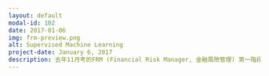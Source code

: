 ```yaml
---
layout: default
modal-id: 102
date: 2017-01-06
img: frm-preview.png
alt: Supervised Machine Learning
project-date: January 6, 2017
description: 去年11月考的FRM (Financial Risk Manager, 金融風險管理) 第一階段在這週二終於放榜，很幸運地通過了。在考完試的當天，我跟同事都覺得考試很難以及準備地有點倉促，有種不祥的預感，當下彼此同意對於2017 年5月的第二階段(或重考第一階段)要在放榜之後馬上開始準備，於是這週二就報名第二階並且買好書了。<p>FRM是美國全球風險管理協會(Global Association of Risk Professionals, 簡稱GARP)所設立的國際專業證照，核心在於風險管理理論的實際運用。考試分成兩階段。<p>第一階段有四部分，著重在衡量金融風險的工具：量化分析(Quantitative Analysis), 風險管理基礎概念(Fundamental Risk Management Concepts), 金融市場及產品(Financial Markets and Products),評價及風險模型 (Valuation and Risk Models)。共100道單選題，需要在4個小時內完成。<p>第二階段，目前的了解是，著重在將第一階段所學做實際運用。共80道單選題，需要在4個小時內完成。分五部分：市場風險衡量及管理 (Market Risk Measurement and Management), 信用風險衡量及管理 (Credit Risk Measurement and Management), 營運及全面風險管理 (Operational and Integrated Risk Management),風險管理及投資管理 (Risk Management and Investment Management)，當今金融市場議題 (Current Issues in Financial Markets)。<p>考第一階段時使用Kaplan 和 Bionic Turtle 發行的輔助資料學習，前者念起來蠻流暢的而且更新快，後者更新似乎比較慢些，但是有添加一些官方教材沒有的資料，以及可以實際運用到工作上的試算表。在準備第一階的時侯有點後悔沒什麼使用到官方教材，覺得可能漏了一些東西。考第二階打算繼續使用這兩家以及好好善用官方教材。
---
```

